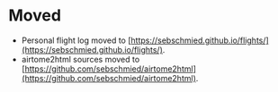 # Moved

* Personal flight log moved to [https://sebschmied.github.io/flights/](https://sebschmied.github.io/flights/).
* airtome2html sources moved to [https://github.com/sebschmied/airtome2html](https://github.com/sebschmied/airtome2html).
